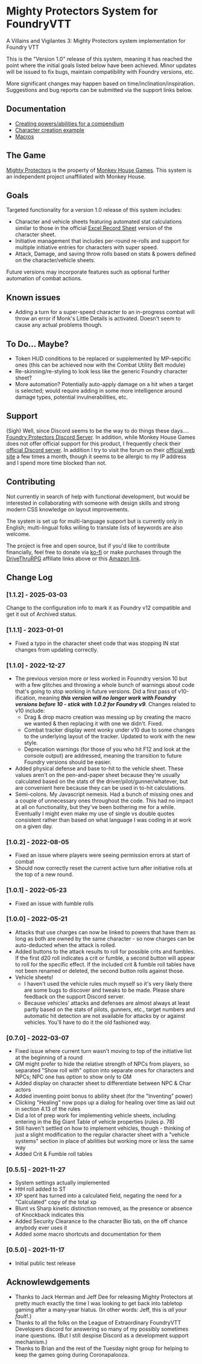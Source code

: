 # Mighty Protectors System for FoundryVTT
A Villains and Vigilantes 3:  Mighty Protectors system implementation for Foundry VTT

This is the "Version 1.0" release of this system, meaning it has reached the point where the initial goals listed below have been achieved.  Minor updates will be issued to fix bugs, maintain compatibility with Foundry versions, etc.

More significant changes may happen based on time/inclination/inspiration.  Suggestions and bug reports can be submitted via the support links below.

## Documentation
- [Creating powers/abilities for a compendium](ability-example.md)
- [Character creation example](character-example.md)
- [Macros](macro-helpers.md)

## The Game
[Mighty Protectors](https://www.drivethrurpg.com/product/220501/VV-30-Mighty-Protectors?affiliate_id=1692486) is the property of [Monkey House Games](https://monkeyhousegames.com/).  This system is an independent project unaffiliated with Monkey House.

## Goals
Targeted functionality for a version 1.0 release of this system includes:
- Character and vehicle sheets featuring automated stat calculations similar to those in the official [Excel Record Sheet](https://www.drivethrurpg.com/product/222459/Mighty-Protectors-Excel-Record-Sheet-Pack?term=mighty+protectors?affiliate_id=1692486) version of the character sheet.
- Initiative management that includes per-round re-rolls and support for multiple initiative entries for characters with super speed.
- Attack, Damage, and saving throw rolls based on stats & powers defined on the character/vehicle sheets.

Future versions may incorporate features such as optional further automation of combat actions.

## Known issues
- Adding a turn for a super-speed character to an in-progress combat will throw an error if Monk's Little Details is activated.  Doesn't seem to cause any actual problems though.

## To Do... Maybe?
- Token HUD conditions to be replaced or supplemented by MP-sepcific ones (this can be achieved now with the Combat Utility Belt module)
- Re-skinning/re-styling to look less like the generic Foundry character sheet?
- More automation?  Potentially auto-apply damage on a hit when a target is selected; would require adding in some more intelligence around damage types, potential invulnerabilities, etc.

## Support
(Sigh) Well, since Discord seems to be the way to do things these days.... [Foundry Protectors Discord Server](https://discord.gg/VU98efBCuP).  In addition, while Monkey House Games does not offer official support for this product, I frequently check their [official Discord server](https://discord.gg/aC8v35gAPP).  In addition I try to visit the forum on their [official web site](https://monkeyhousegames.com/) a few times a month, though it seems to be allergic to my IP address and I spend more time blocked than not.


## Contributing
Not currently in search of help with functional development, but would be interested in collaborating with someone with design skills and strong modern CSS knowledge on layout improvements.

The system is set up for multi-language support but is currently only in English; multi-lingual folks willing to translate lists of keywords are also welcome.

The project is free and open source, but if you'd like to contribute financially, feel free to donate via [ko-fi](https://ko-fi.com/drl2461951) or make purchases through the [DriveThruRPG](https://www.drivethrurpg.com/?affiliate_id=1692486) affiliate links above or this [Amazon link](https://amzn.to/3kGDqgc).


## Change Log

### [1.1.2] - 2025-03-03

Change to the configuration info to mark it as Foundry v12 compatible and get it out of Archived status.

### [1.1.1] - 2023-01-01

- Fixed a typo in the character sheet code that was stopping IN stat changes from updating correctly.

### [1.1.0] - 2022-12-27

- The previous version more or less worked in Founndry version 10 but with a few glitches and throwing a whole bunch of warnings about code that's going to stop working in future versions.  Did a first pass of v10-ification, meaning ***this version will no longer work with Foundry versions before 10 - stick with 1.0.2 for Foundry v9***.  Changes related to v10 include:
    - Drag & drop macro creation was messing up  by creating the macro we wanted & then replacing it with one we didn't.  Fixed.
    - Combat tracker display went wonky under v10 due to some changes to the underlying layout of the tracker.  Updated to work with the new style.
    - Deprecation warnings (for those of you who hit F12 and look at the console output) are addressed, meaning the transition to future Foundry versions should be easier.
- Added physical defense and base to-hit to the vehicle sheet.  These values aren't on the pen-and-paper sheet because they're usually calculated based on the stats of the driver/pilot/gunner/whatever, but are convenient here because they can be used in to-hit calculations.
- Semi-colons.  My Javascript nemesis.  Had a bunch of missing ones and a couple of unnecessary ones throughout the code.  This had no impact at all on functionality, but they've been bothering me for a while.  Eventually I might even make my use of single vs double quotes consistent rather than based on what language I was coding in at work on a given day.

### [1.0.2] - 2022-08-05

- Fixed an issue where players were seeing permission errors at start of combat
- Should now correctly reset the current active turn after initiative rolls at the top of a new round.

### [1.0.1] - 2022-05-23

- Fixed an issue with fumble rolls

### [1.0.0] - 2022-05-21

- Attacks that use charges can now be linked to powers that have them as long as both are owned by the same character - so now charges can be auto-deducted when the attack is rolled.
- Added buttons to the attack results to roll for possible crits and fumbles.  If the first d20 roll indicates a crit or fumble, a second button will appear to roll for the specific effect.  If the included crit & fumble roll tables have not been renamed or deleted, the second button rolls against those.
- Vehicle sheets!
    - I haven't used the vehicle rules much myself so it's very likely there are some bugs to discover and tweaks to be made.  Please share feedback on the support Discord server.
    - Because vehicles' attacks and defenses are almost always at least partly based on the stats of pilots, gunners, etc., target numbers and automatic hit detection are not available for attacks by or against vehicles.  You'll have to do it the old fashioned way.

### [0.7.0] - 2022-03-07

- Fixed issue where current turn wasn't moving to top of the initiative list at the beginning of a round
- GM might prefer to hide the relative strength of NPCs from players, so separated "Show roll with" option into separate ones for characters and NPCs; NPC one has option to show only to GM
- Added display on character sheet to differentiate between NPC & Char actors
- Added inventing point bonus to ability sheet (for the "Inventing" power)
- Clicking "Healing" now pops up a dialog for healing over time as laid out in section 4.13 of the rules
- Did a lot of prep work for implementing vehicle sheets, including entering in the Big Giant Table of vehicle properties (rules p. 78)
- Still haven't settled on how to implement vehicles, though - thinking of just a slight modification to the regular character sheet with a "vehicle systems" section in place of abilities but working more or less the same way
- Added Crit & Fumble roll tables


### [0.5.5] - 2021-11-27

- System settings actually implemented
- HtH roll added to ST
- XP spent has turned into a calculated field, negating the need for a "Calculated" copy of the total xp
- Blunt vs Sharp kinetic distinction removed, as the presence or absence of Knockback indicates this
- Added Security Clearance to the character Bio tab, on the off chance anybody ever uses it
- Added some macro shortcuts and documentation for them

### [0.5.0] - 2021-11-17

- Initial public test release

## Acknowlewdgements

- Thanks to Jack Herman and Jeff Dee for releasing Mighty Protectors at pretty much exactly the time I was looking to get back into tabletop gaming after a many-year hiatus.  (In other words:  Jeff, this is *all your fault*!.)
- Thanks to all the folks on the League of Extraordinary FoundryVTT Developers discord for answering so many of my possibly sometimes inane questions.  (But I still despise Discord as a development support mechanism.)
- Thanks to Brian and the rest of the Tuesday night group for helping to keep the games going during Coronapalooza.

